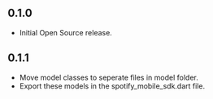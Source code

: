 ## 0.1.0

- Initial Open Source release.

## 0.1.1

- Move model classes to seperate files in model folder.
- Export these models in the spotify_mobile_sdk.dart file.
